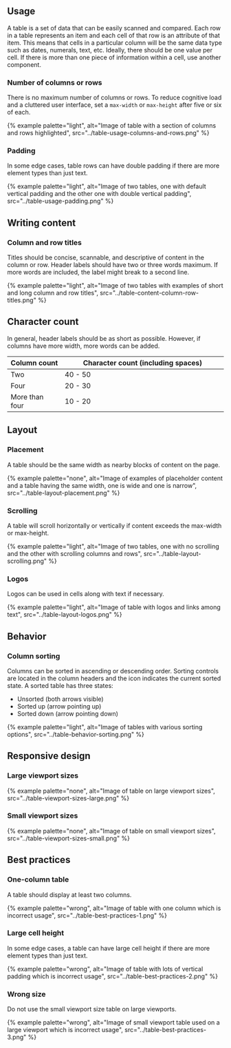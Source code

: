 ## Usage

A table is a set of data that can be easily scanned and compared. Each row in a table represents an item and each cell of that row is an attribute of that item. This means that cells in a particular column will be the same data type such as dates, numerals, text, etc. Ideally, there should be one value per cell. If there is more than one piece of information within a cell, use another component.

### Number of columns or rows

There is no maximum number of columns or rows. To reduce cognitive load and a cluttered user interface, set a `max-width` or `max-height` after five or six of each.

{% example palette="light",
           alt="Image of table with a section of columns and rows highlighted",
           src="../table-usage-columns-and-rows.png" %}

### Padding

In some edge cases, table rows can have double padding if there are more element types than just text.

{% example palette="light",
           alt="Image of two tables, one with default vertical padding and the other one with double vertical padding",
           src="../table-usage-padding.png" %}

## Writing content

### Column and row titles

Titles should be concise, scannable, and descriptive of content in the column or row. Header labels should have two or three words maximum. If more words are included, the label might break to a second line.

{% example palette="light",
           alt="Image of two tables with examples of short and long column and row titles",
           src="../table-content-column-row-titles.png" %}

## Character count

In general, header labels should be as short as possible. However, if columns have more width, more words can be added.

<rh-table>
  <table>
    <colgroup>
        <col style="width: 25%" />
        <col>
    </colgroup>
    <thead>
      <tr>
        <th data-label="Column count" scope="col">Column count</th>
        <th data-label="Character count" scope="col">Character count (including spaces)</th>
      </tr>
    </thead>
    <tbody>
        <tr>
            <td data-label="Column count">Two</td>
            <td data-label="Character count">40 - 50</td>
        </tr>
        <tr>
            <td data-label="Column count">Four</td>
            <td data-label="Character count">20 - 30</td>
        </tr>
        <tr>
            <td data-label="Column count">More than four</td>
            <td data-label="Character count">10 - 20</td>
        </tr>
    </tbody>
  </table>
</rh-table>

<!-- | Column count {style="width: 50%" } | Character count |
| ---------------------------------- | --------------- |
| Two                                | 40 - 50         |
| Four                               | 20 - 30         |
| More than four                     | 10 - 20         | -->

## Layout

### Placement

A table should be the same width as nearby blocks of content on the page.

{% example palette="none",
           alt="Image of examples of placeholder content and a table having the same width, one is wide and one is narrow",
           src="../table-layout-placement.png" %}

### Scrolling

A table will scroll horizontally or vertically if content exceeds the max-width or max-height.

{% example palette="light",
           alt="Image of two tables, one with no scrolling and the other with scrolling columns and rows",
           src="../table-layout-scrolling.png" %}

### Logos

Logos can be used in cells along with text if necessary.

{% example palette="light",
           alt="Image of table with logos and links among text",
           src="../table-layout-logos.png" %}

## Behavior

### Column sorting

Columns can be sorted in ascending or descending order. Sorting controls are located in the column headers and the icon indicates the current sorted state. A sorted table has three states:

- Unsorted (both arrows visible)
- Sorted up (arrow pointing up)
- Sorted down (arrow pointing down)


{% example palette="light",
           alt="Image of tables with various sorting options",
           src="../table-behavior-sorting.png" %}

## Responsive design 

### Large viewport sizes 

{% example palette="none",
           alt="Image of table on large viewport sizes",
           src="../table-viewport-sizes-large.png" %}

### Small viewport sizes 

{% example palette="none",
           alt="Image of table on small viewport sizes",
           src="../table-viewport-sizes-small.png" %}

## Best practices

### One-column table

A table should display at least two columns.

{% example palette="wrong",
           alt="Image of table with one column which is incorrect usage",
           src="../table-best-practices-1.png" %}

### Large cell height

In some edge cases, a table can have large cell height if there are more element types than just text.

{% example palette="wrong",
           alt="Image of table with lots of vertical padding which is incorrect usage",
           src="../table-best-practices-2.png" %}

### Wrong size

Do not use the small viewport size table on large viewports.

{% example palette="wrong",
           alt="Image of small viewport table used on a large viewport which is incorrect usage",
           src="../table-best-practices-3.png" %}